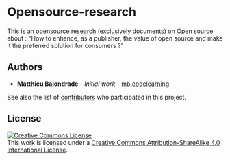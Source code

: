 # Opensource-research

This is an opensource research (exclusively documents) on Open source about : "How to enhance, as a publisher, the value of open source and make it the preferred solution for consumers ?"

## Authors

* **Matthieu Balondrade** - *Initial work* - [mb.codelearning](https://github.com/mb-codelearning)

See also the list of [contributors](https://github.com/mb-codelearning/opensource-research/contributors) who participated in this project.

## License

<a rel="license" href="http://creativecommons.org/licenses/by-sa/4.0/"><img alt="Creative Commons License" style="border-width:0" src="https://i.creativecommons.org/l/by-sa/4.0/88x31.png" /></a><br />This work is licensed under a <a rel="license" href="http://creativecommons.org/licenses/by-sa/4.0/">Creative Commons Attribution-ShareAlike 4.0 International License</a>.
